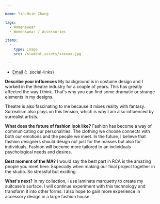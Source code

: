 ```yaml
---

name: Yin-Hsin Chang

tags:
  - Womenswear
  - Womenswear / Accessories

items:
  -
    type: image
    src: /student_assets/xxxxxx.jpg

---
```


* [Email](mailto:yin-hsin.chang@network.rca.ac.uk)
{: .social-links}

**Describe your influences**
My background is in costume design and I worked in the theatre industry for a couple of years. This has greatly affected the way I think. That's why you can find some dramatic or strange elements in my designs.

Theatre is also fascinating to me because it mixes reality with fantasy. Surrealism also plays on this tension, which is why I am also influenced by surrealist artists.

**What does the future of fashion look like?**
Fashion has become a way of communicating our personalities. The clothing we choose connects with both our emotions and the people we meet. In the future, I believe that fashion designers should design not just for the masses but also for individuals. Fashion will become more tailored to an individuals psychological needs and desires.

**Best moment of the MA?**
I would say the best part in RCA is the amazing people you meet here. Especially when making our final project together in the studio. So stressful but exciting.

**What's next?**
In my collection, I use laminate marquetry to create my suitcase's surface. I will continue experiment with this technology and transform it into other forms. I also hope to gain more experience in accessory design in a large fashion house.

